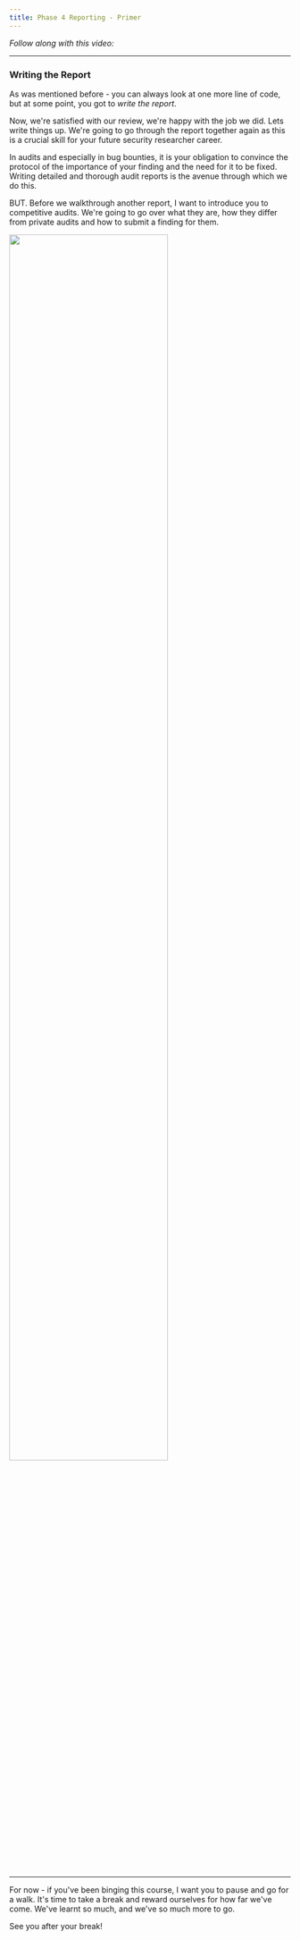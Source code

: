 ```yaml
---
title: Phase 4 Reporting - Primer
---
```


_Follow along with this video:_

---

### Writing the Report

As was mentioned before - you can always look at one more line of code, but at some point, you got to _write the report_.

Now, we're satisfied with our review, we're happy with the job we did. Lets write things up. We're going to go through the report together again as this is a crucial skill for your future security researcher career.

In audits and especially in bug bounties, it is your obligation to convince the protocol of the importance of your finding and the need for it to be fixed. Writing detailed and thorough audit reports is the avenue through which we do this.

BUT. Before we walkthrough another report, I want to introduce you to competitive audits. We're going to go over what they are, how they differ from private audits and how to submit a finding for them.

<img src="/security-section-4/43-reporting-primer/reporting-primer1.svg" width="75%" height="auto">

---

For now - if you've been binging this course, I want you to pause and go for a walk. It's time to take a break and reward ourselves for how far we've come. We've learnt so much, and we've so much more to go.

See you after your break!
